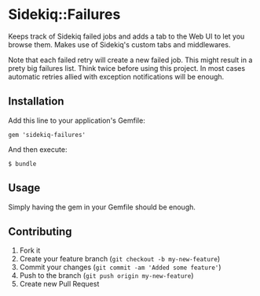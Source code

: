 # Sidekiq::Failures

Keeps track of Sidekiq failed jobs and adds a tab to the Web UI to let you browse
them. Makes use of Sidekiq's custom tabs and middlewares.

Note that each failed retry will create a new failed job. This might result in a
prety big failures list. Think twice before using this project. In most cases
automatic retries allied with exception notifications will be enough.

## Installation

Add this line to your application's Gemfile:

    gem 'sidekiq-failures'

And then execute:

    $ bundle

## Usage

Simply having the gem in your Gemfile should be enough.

## Contributing

1. Fork it
2. Create your feature branch (`git checkout -b my-new-feature`)
3. Commit your changes (`git commit -am 'Added some feature'`)
4. Push to the branch (`git push origin my-new-feature`)
5. Create new Pull Request
